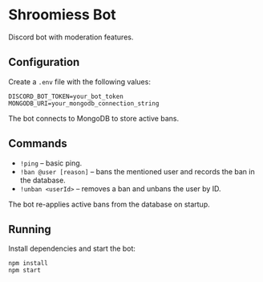 # Shroomiess Bot

Discord bot with moderation features.

## Configuration

Create a `.env` file with the following values:

```
DISCORD_BOT_TOKEN=your_bot_token
MONGODB_URI=your_mongodb_connection_string
```

The bot connects to MongoDB to store active bans.

## Commands

- `!ping` – basic ping.
- `!ban @user [reason]` – bans the mentioned user and records the ban in the database.
- `!unban <userId>` – removes a ban and unbans the user by ID.

The bot re-applies active bans from the database on startup.

## Running

Install dependencies and start the bot:

```
npm install
npm start
```
